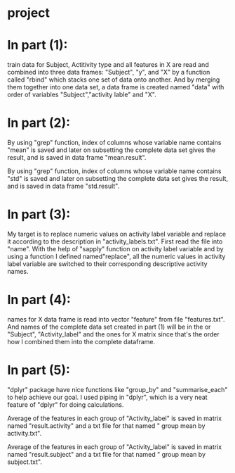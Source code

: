 # project
# In part (1):
train data for Subject, Actitivity type and all features in X are read and combined into three data frames:
"Subject", "y", and "X" by a function called "rbind" which stacks one set of data onto another.
And by merging them together into one data set, a data frame is created named "data" with order of variables "Subject","activity lable" and "X".

# In part (2):
By using "grep" function, index of columns whose variable name contains "mean" is saved and later on subsetting the complete data set gives the result, and is saved in data frame "mean.result".

By using "grep" function, index of columns whose variable name contains "std" is saved and later on subsetting the complete data set gives the result, and is saved in data frame "std.result".

# In part (3):
My target is to replace numeric values on activity label variable and replace it according to the description in "activity_labels.txt". First read the file into "name". With the help of "sapply" function on activity label variable and by using a function I defined named"replace", all the numeric values in activity label variable are switched to their corresponding descriptive activity names.
 
# In part (4):
names for X data frame is read into vector "feature" from file "features.txt". And names of the complete data set created in part (1) will be in the or "Subject", "Activity_label" and the ones for X matrix since that's the order how I combined them into the complete dataframe.

# In part (5):
"dplyr" package have nice functions like "group_by" and "summarise_each" to help achieve our goal. I used piping in "dplyr", which is a very neat feature of "dplyr" for doing calculations.

Average of the features in each group of "Activity_label" is saved in matrix named "result.activity" and a txt file for that named " group mean by activity.txt".

Average of the features in each group of "Activity_label" is saved in matrix named "result.subject" and a txt file for that named " group mean by subject.txt".
